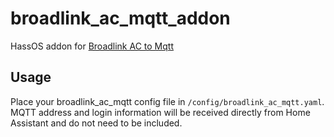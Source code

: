 # broadlink\_ac\_mqtt\_addon

HassOS addon for [Broadlink AC to Mqtt](https://github.com/liaan/broadlink_ac_mqtt)

## Usage

Place your broadlink\_ac\_mqtt config file in `/config/broadlink_ac_mqtt.yaml`.
MQTT address and login information will be received directly from Home
Assistant and do not need to be included.
